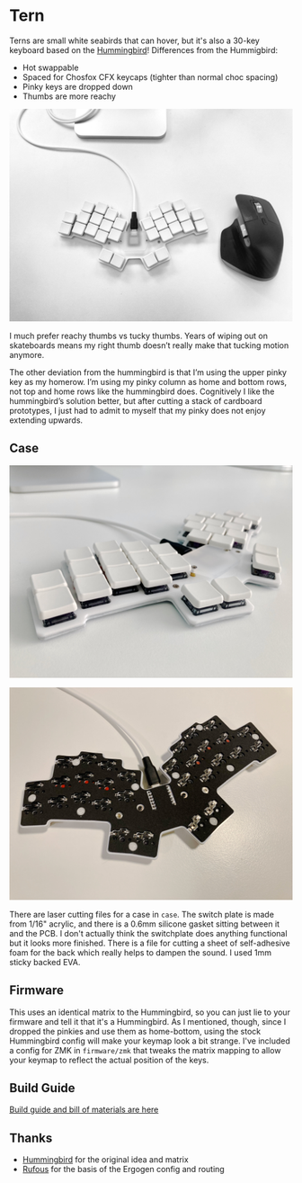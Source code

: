 # Tern

Terns are small white seabirds that can hover, but it's also a 30-key keyboard based on the [Hummingbird](https://github.com/PJE66/hummingbird)! Differences from the Hummigbird:

* Hot swappable
* Spaced for Chosfox CFX keycaps (tighter than normal choc spacing)
* Pinky keys are dropped down
* Thumbs are more reachy

![tern_top](images/tern_top.jpeg)

I much prefer reachy thumbs vs tucky thumbs. Years of wiping out on skateboards means my right thumb doesn’t really make that tucking motion anymore.

The other deviation from the hummingbird is that I’m using the upper pinky key as my homerow. I’m using my pinky column as home and bottom rows, not top and home rows like the hummingbird does. Cognitively I like the hummingbird’s solution better, but after cutting a stack of cardboard prototypes, I just had to admit to myself that my pinky does not enjoy extending upwards.

## Case

![tern_quarter](images/tern_quarter.jpeg)

![tern_back](images/tern_back.jpeg)

There are laser cutting files for a case in `case`. The switch plate is made from 1/16" acrylic, and there is a 0.6mm silicone gasket sitting between it and the PCB. I don't actually think the switchplate does anything functional but it looks more finished. There is a file for cutting a sheet of self-adhesive foam for the back which really helps to dampen the sound. I used 1mm sticky backed EVA. 

## Firmware

This uses an identical matrix to the Hummingbird, so you can just lie to your firmware and tell it that it's a Hummingbird. As I mentioned, though, since I dropped the pinkies and use them as home-bottom, using the stock Hummingbird config will make your keymap look a bit strange. I've included a config for ZMK in `firmware/zmk` that tweaks the matrix mapping to allow your keymap to reflect the actual position of the keys.

## Build Guide

[Build guide and bill of materials are here](docs/build_guide.md)

## Thanks

* [Hummingbird](https://github.com/PJE66/hummingbird) for the original idea and matrix
* [Rufous](https://github.com/jcmkk3/trochilidae) for the basis of the Ergogen config and routing

